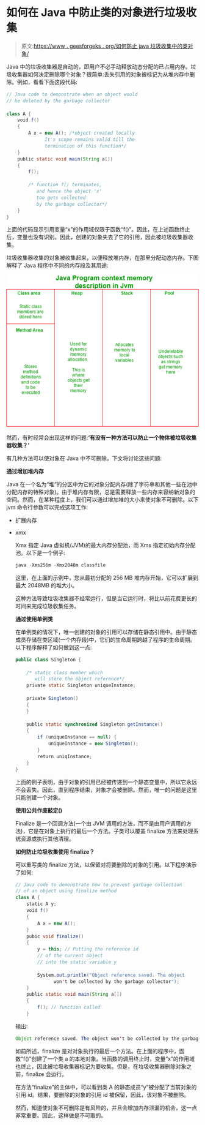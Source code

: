 # 如何在 Java 中防止类的对象进行垃圾收集

> 原文:[https://www . geesforgeks . org/如何防止 java 垃圾收集中的类对象/](https://www.geeksforgeeks.org/how-to-prevent-objects-of-a-class-from-garbage-collection-in-java/)

Java 中的垃圾收集器是自动的，即用户不必手动释放动态分配的已占用内存。垃圾收集器如何决定删除哪个对象？很简单:丢失引用的对象被标记为从堆内存中删除。例如，看看下面这段代码:

```java
// Java code to demonstrate when an object would
// be deleted by the garbage collector

class A {
    void f()
    {
        A x = new A(); /*object created locally
              It's scope remains valid till the
              termination of this function*/
    }
    public static void main(String a[])
    {
        f();

        /* function f() terminates, 
           and hence the object 'x' 
           too gets collected 
           by the garbage collector*/
    }
}
```

上面的代码显示引用变量“x”的作用域仅限于函数“f()”。因此，在上述函数终止后，变量也没有识别。因此，创建的对象失去了它的引用，因此被垃圾收集器收集。

垃圾收集器收集的对象被收集起来，以便释放堆内存，在那里分配动态内存。下图解释了 Java 程序中不同的内存段及其用途:

![](img/a3fbd35d451df93c665fa69b07787662.png)

然而，有时经常会出现这样的问题:**‘有没有一种方法可以防止一个物体被垃圾收集器收集？’**

有几种方法可以使对象在 Java 中不可删除。下文将讨论这些问题:

**通过增加堆内存**

Java 在一个名为“堆”的分区中为它的对象分配内存(除了字符串和其他一些在池中分配内存的特殊对象)。由于堆内存有限，总是需要释放一些内存来容纳新对象的空间。然而，在某种程度上，我们可以通过增加堆的大小来使对象不可删除。以下 jvm 命令行参数可以完成这项工作:

*   扩展内存
*   xmx

    Xmx 指定 Java 虚拟机(JVM)的最大内存分配池，而 Xms 指定初始内存分配池。以下是一个例子:

    ```java
    java -Xms256m -Xmx2048m classfile
    ```

    这里，在上面的示例中，您从最初分配的 256 MB 堆内存开始，它可以扩展到最大 2048MB 的堆大小。

    这种方法导致垃圾收集器不经常运行，但是当它运行时，将比以前花费更长的时间来完成垃圾收集任务。

    **通过使用单例类**

    在单例类的情况下，唯一创建的对象的引用可以存储在静态引用中。由于静态成员存储在类区域(一个内存段)中，它们的生命周期跨越了程序的生命周期。以下程序解释了如何做到这一点:

    ```java
    public class Singleton {

        /* static class member which 
           will store the object reference*/
        private static Singleton uniqueInstance;

        private Singleton()
        {
        }

        public static synchronized Singleton getInstance()
        {
            if (uniqueInstance == null) {
                uniqueInstance = new Singleton();
            }
            return uniqInstance;
        }
    }
    ```

    上面的例子表明，由于对象的引用已经被传递到一个静态变量中，所以它永远不会丢失。因此，直到程序结束，对象才会被删除。然而，唯一的问题是这里只能创建一个对象。

    **使用公共作废敲定()**

    Finalize 是一个回调方法(一个由 JVM 调用的方法，而不是由用户调用的方法)，它是在对象上执行的最后一个方法。子类可以覆盖 finalize 方法来处理系统资源或执行其他清理。

    **如何防止垃圾收集使用 finalize？**

    可以重写类的 finalize 方法，以保留对将要删除的对象的引用。以下程序演示了如何:

    ```java
    // Java code to demonstrate how to prevent garbage collection
    // of an object using finalize method
    class A {
        static A y;
        void f()
        {
            A x = new A();
        }
        pubic void finalize()
        {
            y = this; // Putting the reference id
            // of the current object
            // into the static variable y

            System.out.println("Object reference saved. The object
                  won't be collected by the garbage collector");
        }
        public static void main(String a[])
        {
            f(); // function called
        }
    ```

    输出:

    ```java
    Object reference saved. The object won't be collected by the garbage collector
    ```

    如前所述，finalize 是对对象执行的最后一个方法。在上面的程序中，函数“f()”创建了一个类 a 的本地对象。当函数的调用终止时，变量“x”的作用域也终止，因此被垃圾收集器标记为要收集。但是，在垃圾收集器删除对象之前，finalize 会运行。

    在方法“finalize”的主体中，可以看到类 A 的静态成员“y”被分配了当前对象的引用 id。结果，要删除的对象的引用 id 被保留，因此，该对象不被删除。

    然而，知道使对象不可删除是有风险的，并且会增加内存泄漏的机会，这一点非常重要。因此，这样做是不可取的。
